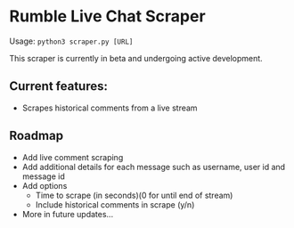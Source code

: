 # Rumble Live Chat Scraper

Usage: `python3 scraper.py [URL]`

This scraper is currently in beta and undergoing active development.

## Current features:
- Scrapes historical comments from a live stream

## Roadmap
- Add live comment scraping
- Add additional details for each message such as username, user id and message id
- Add options
	- Time to scrape (in seconds)(0 for until end of stream)
	- Include historical comments in scrape (y/n)
- More in future updates...

